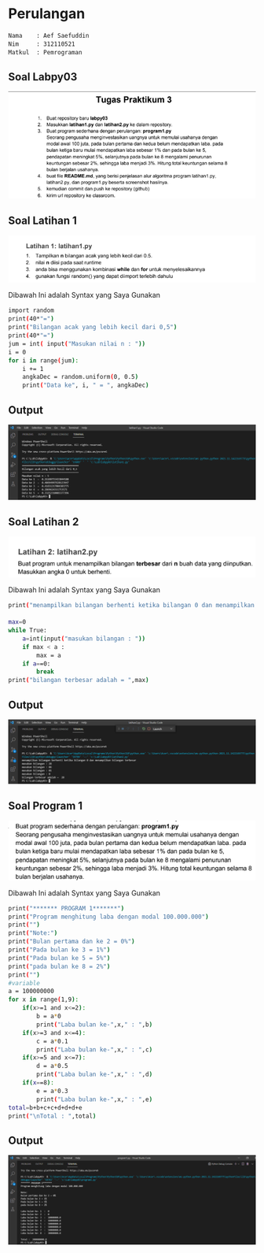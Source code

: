 # **Perulangan**

```sh
Nama    : Aef Saefuddin
Nim     : 312110521
Matkul  : Pemrograman
```
## **Soal Labpy03**
![img](screenshot/ss1.png)

## **Soal Latihan 1**
![img](screenshot/ss2.png)

Dibawah Ini adalah Syntax yang Saya Gunakan

```sh
import random
print(40*"=")
print("Bilangan acak yang lebih kecil dari 0,5")
print(40*"=")
jum = int( input("Masukan nilai n : "))
i = 0
for i in range(jum):
    i += 1
    angkaDec = random.uniform(0, 0.5)
    print("Data ke", i, " = ", angkaDec)
```

## **Output**
![img](screenshot/ss5.png)

## **Soal Latihan 2**
![img](screenshot/ss4.png)

Dibawah Ini adalah Syntax yang Saya Gunakan

```sh
print("menampilkan bilangan berhenti ketika bilangan 0 dan menampilkan bilangan terbesar")

max=0
while True:
    a=int(input("masukan bilangan : "))
    if max < a :
        max = a
    if a==0:
        break
print("bilangan terbesar adalah = ",max)
```

## **Output**
![img](screenshot/ss6.png)

## **Soal Program 1**
![img](screenshot/ss3.png)

Dibawah Ini adalah Syntax yang Saya Gunakan
```sh
print("******* PROGRAM 1*******")
print("Program menghitung laba dengan modal 100.000.000")
print("")
print("Note:")
print("Bulan pertama dan ke 2 = 0%")
print("Pada bulan ke 3 = 1%")
print("Pada bulan ke 5 = 5%")
print("pada bulan ke 8 = 2%")
print("")
#variable
a = 100000000
for x in range(1,9):
    if(x>=1 and x<=2):
        b = a*0
        print("Laba bulan ke-",x," : ",b)
    if(x>=3 and x<=4):
        c = a*0.1
        print("Laba bulan ke-",x," : ",c)
    if(x>=5 and x<=7):
        d = a*0.5
        print("Laba bulan ke-",x," : ",d)
    if(x==8):
        e = a*0.3
        print("Laba bulan ke-",x," : ",e)
total=b+b+c+c+d+d+d+e
print("\nTotal : ",total)
```
## **Output**
![img](screenshot/ss7.png)
